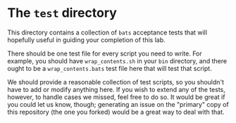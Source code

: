 # The `test` directory

This directory contains a collection of `bats` acceptance tests that will
hopefully useful in guiding your completion of this lab.

There should be one test file for every script you need to write.
For example, you should have `wrap_contents.sh` in your `bin` directory,
and there ought to be a `wrap_contents.bats` test file here that will
test that script.

We should provide a reasonable collection of test scripts, so you shouldn't
have to add or modify anything here. If you wish to extend any of the tests,
however, to handle cases we missed, feel free to do so. It would be great if
you could let us know, though; generating an issue on the "primary" copy of
this repository (the one you forked) would be a great way to deal with that.
